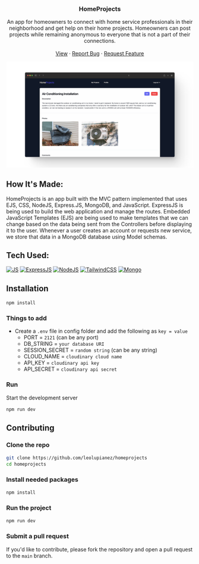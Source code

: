 <div align="center">
  <h3 align="center">HomeProjects</h3>
  <p align="center">
     An app for homeowners to connect with home service professionals in their neighborhood and get help on their home projects. Homeowners can post projects while remaining anonymous to everyone that is not a part of their connections. 
    <br />
    <br />
    <a href="https://homeprojects.up.railway.app/">View</a>
    ·
    <a href="https://github.com/joselupianez/homeprojects/issues">Report Bug</a>
    ·
    <a href="https://github.com/joselupianez/homeprojects/pulls">Request Feature</a>
  </p>
  <img src="screenshot.png">
</div>

## How It's Made:
HomeProjects is an app built with the MVC pattern implemented that uses EJS, CSS, NodeJS, Express.JS, MongoDB, and JavaScript. ExpressJS is being used to build the web application and manage the routes. Embedded JavaScript Templates (EJS) are being used to make templates that we can change based on the data being sent from the Controllers before displaying it to the user. Whenever a user creates an account or requests new service, we store that data in a MongoDB database using Model schemas.


## Tech Used:
[![JS][Javascript]][Javascript]
[![ExpressJS][Express.JS]][Express.JS]
[![NodeJS][Node.JS]][Node.JS]
[![TailwindCSS][Tailwind.CSS]][Tailwind.CSS]
[![Mongo][MongoDB]][MongoDB]


## Installation

```sh
npm install
```
### Things to add

- Create a `.env` file in config folder and add the following as `key = value`
  - PORT = `2121` (can be any port)
  - DB_STRING = `your database URI`
  - SESSION_SECRET = `random string` (can be any string)
  - CLOUD_NAME = `cloudinary cloud name`
  - API_KEY = `cloudinary api key`
  - API_SECRET = `cloudinary api secret`

### Run
Start the development server
```sh
npm run dev
```

## Contributing

### Clone the repo

```bash
git clone https://github.com/leolupianez/homeprojects
cd homeprojects
```

### Install needed packages

```bash
npm install
```

### Run the project

```bash
npm run dev
```

### Submit a pull request

If you'd like to contribute, please fork the repository and open a pull request to the `main` branch.


<!-- MARKDOWN LINKS & IMAGES -->
[Javascript]: https://img.shields.io/badge/javascript%20-%23323330.svg?&style=for-the-badge&logo=javascript&logoColor=%23F7DF1E
[Express.JS]: https://img.shields.io/badge/Express.js-404D59?style=for-the-badge
[Node.JS]: https://img.shields.io/badge/Node.js-43853D?style=for-the-badge&logo=node.js&logoColor=white
[Tailwind.CSS]: https://img.shields.io/badge/Tailwind_CSS-38B2AC?style=for-the-badge&logo=tailwind-css&logoColor=white
[MongoDB]: https://img.shields.io/badge/MongoDB-4EA94B?style=for-the-badge&logo=mongodb&logoColor=white
